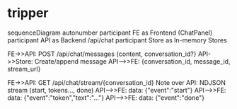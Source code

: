 # tripper
sequenceDiagram
  autonumber
  participant FE as Frontend (ChatPanel)
  participant API as Backend /api/chat
  participant Store as In-memory Stores

  FE->>API: POST /api/chat/messages {content, conversation_id?}
  API->>Store: Create/append message
  API-->>FE: {conversation_id, message_id, stream_url}

  FE->>API: GET /api/chat/stream/{conversation_id}
  Note over API: NDJSON stream (start, tokens..., done)
  API-->>FE: data: {"event":"start"}
  API-->>FE: data: {"event":"token","text":"..."}
  API-->>FE: data: {"event":"done"}
